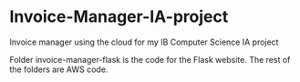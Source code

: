 # Invoice-Manager-IA-project
Invoice manager using the cloud for my IB Computer Science IA project

Folder invoice-manager-flask is the code for the Flask website. The rest of the folders are AWS code.

